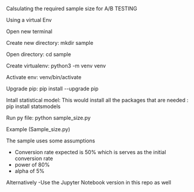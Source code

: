 Calsulating the required sample size for A/B TESTING

Using a virtual Env

Open new terminal

Create new directory: mkdir sample

Open directory: cd sample

Create virtualenv: python3 -m venv venv

Activate env: venv/bin/activate

Upgrade pip: pip install --upgrade pip

Intall statistical model: This would install all the packages that are needed
: pip install statsmodels

Run py file: python sample_size.py


Example (Sample_size.py)

The sample uses some assumptions
- Conversion rate expected is 50% which is serves as the initial conversion rate
- power of 80%
- alpha of 5%


Alternatively 
-Use the Jupyter Notebook version in this repo as well
